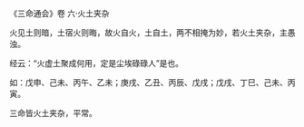 《三命通会》卷 六·火土夹杂

火见土则暗，土宿火则晦，故火自火，土自土，两不相掩为妙，若火土夹杂，主愚浊。

经云：“火虚土聚成何用，定是尘埃碌碌人”是也。

如：戊申、己未、丙午、乙未；庚戌、乙丑、丙辰、戊戌；戊戌、丁巳、己未、丙寅。

三命皆火土夹杂，平常。

